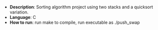 - **Description**: Sorting algorithm project using two stacks and a quicksort variation.
- **Language**: C
- **How to run**: run make to compile, run executable as ./push_swap <args>
